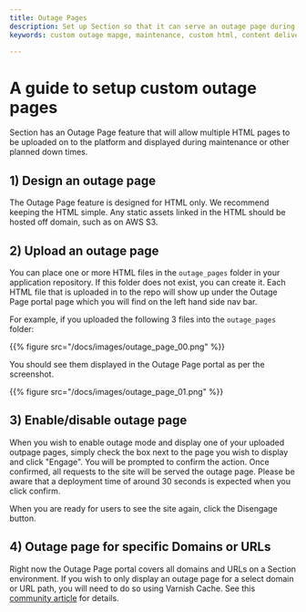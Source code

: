 ```yaml
---
title: Outage Pages
description: Set up Section so that it can serve an outage page during maintenace
keywords: custom outage mapge, maintenance, custom html, content delivery network, CDN, scheduled maintenance.

---
```


# A guide to setup custom outage pages

Section has an Outage Page feature that will allow multiple HTML pages to be uploaded on to the platform and displayed during maintenance or other planned down times.

## 1) Design an outage page

The Outage Page feature is designed for HTML only. We recommend keeping the HTML simple.
Any static assets linked in the HTML should be hosted off domain, such as on AWS S3.

## 2) Upload an outage page

You can place one or more HTML files in the `outage_pages` folder in your application repository. If this folder does not exist, you can create it.
Each HTML file that is uploaded in to the repo will show up under the Outage Page portal page which you will find on the left hand side nav bar.

For example, if you uploaded the following 3 files into the `outage_pages` folder:

{{% figure src="/docs/images/outage_page_00.png" %}}

You should see them displayed in the Outage Page portal as per the screenshot.

{{% figure src="/docs/images/outage_page_01.png" %}}

## 3) Enable/disable outage page

When you wish to enable outage mode and display one of your uploaded outpage pages, simply check the box next to the page you wish to display and click "Engage".
You will be prompted to confirm the action. Once confirmed, all requests to the site will be served the outage page. Please be aware that a deployment time of around 30 seconds is expected when you click confirm.

When you are ready for users to see the site again, click the Disengage button.

## 4) Outage page for specific Domains or URLs

Right now the Outage Page portal covers all domains and URLs on a Section environment.
If you wish to only display an outage page for a select domain or URL path, you will need to do so using Varnish Cache.
See this [community article](https://community.section.io/t/how-to-display-a-custom-maintenance-page-using-varnish/112) for details.
